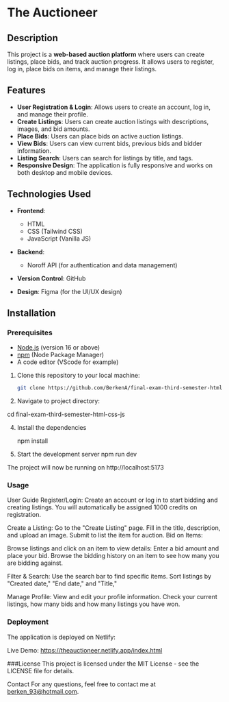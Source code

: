 # The Auctioneer

## Description

This project is a **web-based auction platform** where users can create listings, place bids, and track auction progress. It allows users to register, log in, place bids on items, and manage their listings.

## Features

- **User Registration & Login**: Allows users to create an account, log in, and manage their profile.
- **Create Listings**: Users can create auction listings with descriptions, images, and bid amounts.
- **Place Bids**: Users can place bids on active auction listings.
- **View Bids**: Users can view current bids, previous bids and bidder information.
- **Listing Search**: Users can search for listings by title, and tags.
- **Responsive Design**: The application is fully responsive and works on both desktop and mobile devices.

## Technologies Used

- **Frontend**:
  - HTML
  - CSS (Tailwind CSS)
  - JavaScript (Vanilla JS)

- **Backend**:
  - Noroff API (for authentication and data management)

- **Version Control**: GitHub

- **Design**: Figma (for the UI/UX design)

## Installation

### Prerequisites

- [Node.js](https://nodejs.org/) (version 16 or above)
- [npm](https://www.npmjs.com/) (Node Package Manager)
- A code editor (VScode for example)

1. Clone this repository to your local machine:

   ```bash
   git clone https://github.com/BerkenA/final-exam-third-semester-html-css-js

2. Navigate to project directory:

  cd final-exam-third-semester-html-css-js

4. Install the dependencies
  
   npm install

6. Start the development server
   npm run dev
   
The project will now be running on http://localhost:5173

### Usage

User Guide
Register/Login:
Create an account or log in to start bidding and creating listings.
You will automatically be assigned 1000 credits on registration.

Create a Listing:
Go to the "Create Listing" page.
Fill in the title, description, and upload an image.
Submit to list the item for auction.
Bid on Items:

Browse listings and click on an item to view details:
Enter a bid amount and place your bid.
Browse the bidding history on an item to see how many you are bidding against.

Filter & Search:
Use the search bar to find specific items.
Sort listings by "Created date," "End date," and "Title,"

Manage Profile:
View and edit your profile information.
Check your current listings, how many bids and how many listings you have won.

### Deployment
The application is deployed on Netlify:

 Live Demo: https://theauctioneer.netlify.app/index.html

###License
This project is licensed under the MIT License - see the LICENSE file for details.

Contact
For any questions, feel free to contact me at berken_93@hotmail.com.
